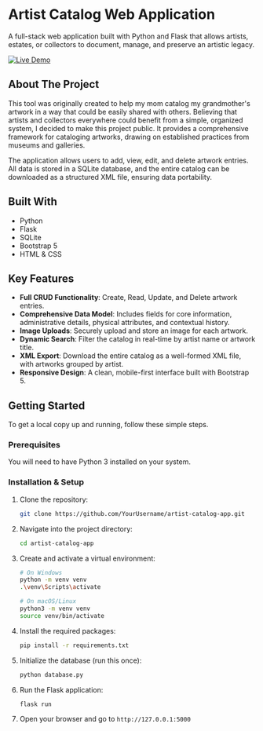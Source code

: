 
# Artist Catalog Web Application

A full-stack web application built with Python and Flask that allows artists, estates, or collectors to document, manage, and preserve an artistic legacy.

[![Live Demo](https://img.shields.io/badge/Live_Demo-Visit_Site-brightgreen?style=for-the-badge&logo=rocket)](https://project-01-artist-catalog-webapp-python.onrender.com/)

## About The Project

This tool was originally created to help my mom catalog my grandmother's artwork in a way that could be easily shared with others. Believing that artists and collectors everywhere could benefit from a simple, organized system, I decided to make this project public. It provides a comprehensive framework for cataloging artworks, drawing on established practices from museums and galleries.

The application allows users to add, view, edit, and delete artwork entries. All data is stored in a SQLite database, and the entire catalog can be downloaded as a structured XML file, ensuring data portability.

## Built With

- Python
- Flask
- SQLite
- Bootstrap 5
- HTML & CSS

## Key Features

- **Full CRUD Functionality**: Create, Read, Update, and Delete artwork entries.
- **Comprehensive Data Model**: Includes fields for core information, administrative details, physical attributes, and contextual history.
- **Image Uploads**: Securely upload and store an image for each artwork.
- **Dynamic Search**: Filter the catalog in real-time by artist name or artwork title.
- **XML Export**: Download the entire catalog as a well-formed XML file, with artworks grouped by artist.
- **Responsive Design**: A clean, mobile-first interface built with Bootstrap 5.

## Getting Started

To get a local copy up and running, follow these simple steps.

### Prerequisites

You will need to have Python 3 installed on your system.

### Installation & Setup

1. Clone the repository:
   ```bash
   git clone https://github.com/YourUsername/artist-catalog-app.git
   ```

2. Navigate into the project directory:
   ```bash
   cd artist-catalog-app
   ```

3. Create and activate a virtual environment:
   ```bash
   # On Windows
   python -m venv venv
   .\venv\Scripts\activate

   # On macOS/Linux
   python3 -m venv venv
   source venv/bin/activate
   ```

4. Install the required packages:
   ```bash
   pip install -r requirements.txt
   ```

5. Initialize the database (run this once):
   ```bash
   python database.py
   ```

6. Run the Flask application:
   ```bash
   flask run
   ```

7. Open your browser and go to `http://127.0.0.1:5000`
